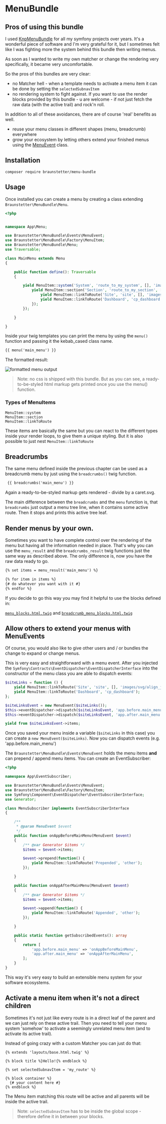 # MenuBundle

## Pros of using this bundle

I used [KnpMenuBundle](https://github.com/KnpLabs/KnpMenuBundle) for all my symfony projects over years. It's a
wonderful piece of software and I'm very grateful for it, but I sometimes felt like I was fighting more the system
behind this bundle then writing menus.

As soon as I wanted to write my own matcher or change the rendering very specifically, it became very uncomfortable.

So the pros of this bundles are very clear:

- no Matcher hell - when a template needs to activate a menu item it can be done by setting the `selectedSubnavItem`
- no rendering system to fight against. If you want to use the render blocks provided by this bundle - u are welcome -
  if not just fetch the raw data (with the active trail) and rock'n roll.

In addition to all of these avoidances, there are of course 'real' benefits as well.

- reuse your menu classes in different shapes (menu, breadcrumb) everywhere
- grow your ecosystem by letting others extend your finished menus using
  the [MenuEvent](#allow-others-to-extend-your-menus-with-menuevents) class.

## Installation

`composer require braunstetter/menu-bundle`

## Usage

Once installed you can create a menu by creating a class extending `Braunstetter\MenuBundle\Menu`.

```php
<?php


namespace App\Menu;

use Braunstetter\MenuBundle\Events\MenuEvent;
use Braunstetter\MenuBundle\Factory\MenuItem;
use Braunstetter\MenuBundle\Menu;
use Traversable;

class MainMenu extends Menu
{

    public function define(): Traversable
    {

        yield MenuItem::system('System', 'route_to_my_system', [], 'images/svg/system.svg')->setChildren(function () {
            yield MenuItem::section('Section', 'route_to_my_section', [], 'images/svg/thunder.svg')->setChildren(function () {
                yield MenuItem::linkToRoute('Site', 'site', [], 'images/svg/align_justify.svg');
                yield MenuItem::linkToRoute('Dashboard', 'cp_dashboard');
            });
        });

    }

}
```

Inside your twig templates you can print the menu by using the `menu()` function and passing it the kebab_cased class
name.

```html
{{ menu('main_menu') }}
```

The formatted result:

![formatted menu output](docs/images/formated_base_menu.png)

> Note: no css is shipped with this bundle. But as you can see, a ready-to-be-styled html markup gets printed once you use the menu() function.

### Types of MenuItems

```
MenuItem::system
MenuItem::section
MenuItem::linkToRoute
```

These items are basically the same but you can react to the different types inside your render loops, to give them a unique styling.
But it is also possible to just nest `MenuItem::linkToRoute`

## Breadcrumbs

The same menu defined inside the previous chapter can be used as a breadcrumb menu by just using the `breadcrumbs()`
twig function.

```html
 {{ breadcrumbs('main_menu') }}
```

Again a ready-to-be-styled markup gets rendered - divide by a caret.svg.

The main difference between the `breadcrumbs` and the `menu` function is, that `breadcrumbs` just output a menu tree
line, when it contains some active route. Then it stops and prints this active tree leaf.

## Render menus by your own.

Sometimes you want to have complete control over the rendering of the menu but having all the information needed in
place. That's why you can use the `menu_result` and the `breadcrumbs_result` twig functions just the same way as
described above. The only difference is, now you have the raw data ready to go.

```html
{% set items = menu_result('main_menu') %}

{% for item in items %}
{# do whatever you want with it #}
{% endfor %}
```

If you decide to go this way you may find it helpful to use the blocks defined in:

[`menu_blocks.html.twig`](src/Resources/views/menu_blocks.html.twig)
and [`breadcrumb_menu_blocks.html.twig`](src/Resources/views/breadcrumb_menu_blocks.html.twig)

## Allow others to extend your menus with MenuEvents

Of course, you would also like to give other users and / or bundles the change to expand or change menus.

This is very easy and straightforward with a menu event. After you injected
the `Symfony\Contracts\EventDispatcher\EventDispatcherInterface` into the constructor of the menu class you are able to
dispatch events:

```php
$siteLinks = function () {
    yield MenuItem::linkToRoute('Site', 'site', [], 'images/svg/align_justify.svg');
    yield MenuItem::linkToRoute('Dashboard', 'cp_dashboard');
};

$siteLinksEvent = new MenuEvent($siteLinks());
$this->eventDispatcher->dispatch($siteLinksEvent, 'app.before.main_menu');
$this->eventDispatcher->dispatch($siteLinksEvent, 'app.after.main_menu');

yield from $siteLinksEvent->items;
```

Once you saved your menu inside a variable (`$siteLinks` in this case) you can create a `new MenuEvent($siteLinks)`. Now
you can dispatch events (e.g. 'app.before.main_menu')

The `Braunstetter\MenuBundle\Events\MenuEvent` holds the menu items **and** can prepend / append menu items. You can
create an EventSubscriber:

```php
<?php

namespace App\EventSubscriber;

use Braunstetter\MenuBundle\Events\MenuEvent;
use Braunstetter\MenuBundle\Factory\MenuItem;
use Symfony\Component\EventDispatcher\EventSubscriberInterface;
use Generator;

class MenuSubscriber implements EventSubscriberInterface
{

    /**
     * @param MenuEvent $event
     */
    public function onAppBeforeMainMenu(MenuEvent $event)
    {
        /** @var Generator $items */
        $items = $event->items;

        $event->prepend(function() {
            yield MenuItem::linkToRoute('Prepended', 'other');
        });

    }

    public function onAppAfterMainMenu(MenuEvent $event)
    {
        /** @var Generator $items */
        $items = $event->items;

        $event->append(function() {
            yield MenuItem::linkToRoute('Appended', 'other');
        });

    }

    public static function getSubscribedEvents(): array
    {
        return [
            'app.before.main_menu' => 'onAppBeforeMainMenu',
            'app.after.main_menu' => 'onAppAfterMainMenu',
        ];
    }
}
```

This way it's very easy to build an extensible menu system for your software ecosystems.

## Activate a menu item when it's not a direct children

Sometimes it's not just like every route is in a direct leaf of the parent and we can just rely on these active trail.
Then you need to tell your menu system 'somehow' to activate a seemingly unrelated menu item (and to activate its active
trail).

Instead of going crazy with a custom Matcher you can just do that:

```
{% extends 'layouts/base.html.twig' %}

{% block title %}Hello!{% endblock %}

{% set selectedSubnavItem = 'my_route' %}

{% block container %}
  {# your content here #}
{% endblock %}
```

The Menu item matching this route will be active and all parents will be inside the active trail. 

> Note: `selectedSubnavItem` has to be inside the global scope - therefore define it in between your blocks.